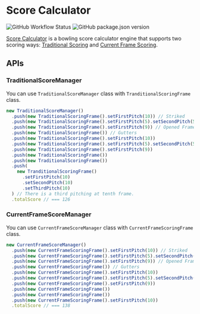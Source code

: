 # Score Calculator

![GitHub Workflow Status](https://img.shields.io/github/workflow/status/perfect-game/score-calculator/Validate)
![GitHub package.json version](https://img.shields.io/github/package-json/v/perfect-game/score-calculator)

[Score Calculator](https://github.com/perfect-game/score-calculator) is a bowling score calculator engine that supports two scoring ways: [Traditional Scoring](https://en.wikipedia.org/wiki/Ten-pin_bowling#Traditional_scoring) and [Current Frame Scoring](https://en.wikipedia.org/wiki/Ten-pin_bowling#World_Bowling_scoring).

## APIs

### TraditionalScoreManager

You can use `TraditionalScoreManager` class with `TranditionalScoringFrame` class.

```typescript
new TraditionalScoreManager()
  .push(new TraditionalScoringFrame().setFirstPitch(10)) // Striked
  .push(new TraditionalScoringFrame().setFirstPitch(5).setSecondPitch(5)) // Spared
  .push(new TraditionalScoringFrame().setFirstPitch(9)) // Opened Frame
  .push(new TraditionalScoringFrame()) // Gutters
  .push(new TraditionalScoringFrame().setFirstPitch(10))
  .push(new TraditionalScoringFrame().setFirstPitch(5).setSecondPitch(5))
  .push(new TraditionalScoringFrame().setFirstPitch(9))
  .push(new TraditionalScoringFrame())
  .push(new TraditionalScoringFrame())
  .push(
    new TranditionalScoringFrame()
      .setFirstPitch(10)
      .setSecondPitch(10)
      .setThirdPitch(10)
  ) // There is a third pitching at tenth frame.
  .totalScore // === 126
```

### CurrentFrameScoreManager

You can use `CurrentFrameScoreManager` class with `CurrentFrameScoringFrame` class.

```typescript
new CurrentFrameScoreManager()
  .push(new CurrentFrameScoringFrame().setFirstPitch(10)) // Striked
  .push(new CurrentFrameScoringFrame().setFirstPitch(5).setSecondPitch(5)) // Spared
  .push(new CurrentFrameScoringFrame().setFirstPitch(9)) // Opened Frame
  .push(new CurrentFrameScoringFrame()) // Gutters
  .push(new CurrentFrameScoringFrame().setFirstPitch(10))
  .push(new CurrentFrameScoringFrame().setFirstPitch(5).setSecondPitch(5))
  .push(new CurrentFrameScoringFrame().setFirstPitch(9))
  .push(new CurrentFrameScoringFrame())
  .push(new CurrentFrameScoringFrame())
  .push(new CurrentFrameScoringFrame().setFirstPitch(10))
  .totalScore // === 138
```
